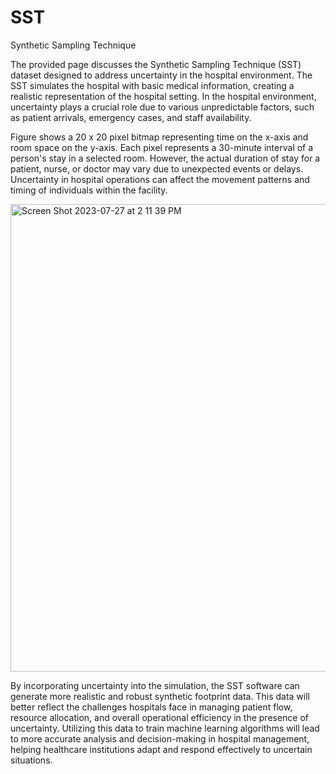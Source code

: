 # SST
Synthetic Sampling Technique

The provided page discusses the Synthetic Sampling Technique (SST) dataset designed to address uncertainty in the hospital environment. The SST simulates the hospital with basic medical information, creating a realistic representation of the hospital setting. In the hospital environment, uncertainty plays a crucial role due to various unpredictable factors, such as patient arrivals, emergency cases, and staff availability.

Figure shows a 20 x 20 pixel bitmap representing time on the x-axis and room space on the y-axis. Each pixel represents a 30-minute interval of a person's stay in a selected room. However, the actual duration of stay for a patient, nurse, or doctor may vary due to unexpected events or delays. Uncertainty in hospital operations can affect the movement patterns and timing of individuals within the facility.

<img width="748" alt="Screen Shot 2023-07-27 at 2 11 39 PM" src="https://github.com/syntizen/SST/assets/10936385/e486c9c1-a316-4265-a40a-e9c113dae74a">

By incorporating uncertainty into the simulation, the SST software can generate more realistic and robust synthetic footprint data. This data will better reflect the challenges hospitals face in managing patient flow, resource allocation, and overall operational efficiency in the presence of uncertainty. Utilizing this data to train machine learning algorithms will lead to more accurate analysis and decision-making in hospital management, helping healthcare institutions adapt and respond effectively to uncertain situations.
